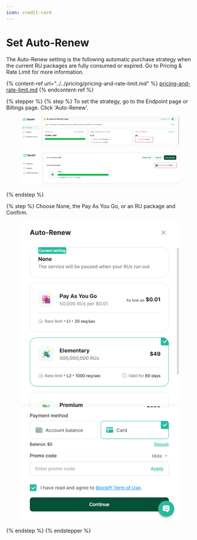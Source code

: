 ```yaml
---
icon: credit-card
---
```


# Set Auto-Renew

The Auto-Renew setting is the following automatic purchase strategy when the current RU packages are fully consumed or expired. Go to Pricing & Rate Limit for more information.&#x20;

{% content-ref url="../../pricing/pricing-and-rate-limit.md" %}
[pricing-and-rate-limit.md](../../pricing/pricing-and-rate-limit.md)
{% endcontent-ref %}

{% stepper %}
{% step %}
To set the strategy, go to the Endpoint page or Billings page. Click 'Auto-Renew'.

<figure><img src="../../.gitbook/assets/image (2).png" alt=""><figcaption></figcaption></figure>

<figure><img src="../../.gitbook/assets/image (3).png" alt=""><figcaption></figcaption></figure>
{% endstep %}

{% step %}
Choose None,  the Pay As You Go, or an RU package and Confirm.

<figure><img src="../../.gitbook/assets/image (4).png" alt=""><figcaption></figcaption></figure>
{% endstep %}
{% endstepper %}
